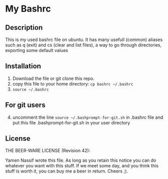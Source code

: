 My Bashrc
==============

Description
-----------
This is my used bashrc file on ubuntu.
It has many usefull (common) aliases such as q (exit) and cs (clear and list files), a way to go through directories, exporting some default values

Installation
------------
1. Download the file or git clone this repo.
2. copy this file to your home directory: `cp bashrc ~/.bashrc`
3. `source ~/.bashrc`


For git users
------------
4. uncomment the line `source ~/.bashprompt-for-git.sh` in .bashrc file and put this file .bashprompt-for-git.sh in your user directory

License
-------
THE BEER-WARE LICENSE (Revision 42):

Yamen Nassif wrote this file. As long as you retain this notice you can do
whatever you want with this stuff. If we meet some day, and you think this
stuff is worth it, you can buy me a beer in return.
Cheers ;).
